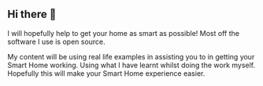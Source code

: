 ## Hi there 👋

I will hopefully help to get your home as smart as possible! Most off the software I use is open source. 

My content will be using real life examples in assisting you to in getting your Smart Home working. Using what I have learnt whilst doing the work myself. Hopefully this will make your Smart Home experience easier.

<!--
**HomeStudiosDIY/HomeStudiosDIY** is a ✨ _special_ ✨ repository because its `README.md` (this file) appears on your GitHub profile.

Here are some ideas to get you started:

- 🔭 I’m currently working on ...
- 🌱 I’m currently learning ...
- 👯 I’m looking to collaborate on ...
- 🤔 I’m looking for help with ...
- 💬 Ask me about ...
- 📫 How to reach me: ...
- 😄 Pronouns: ...
- ⚡ Fun fact: ...
-->
